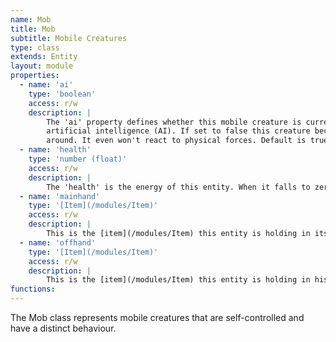 ```yaml
---
name: Mob
title: Mob
subtitle: Mobile Creatures
type: class
extends: Entity
layout: module
properties:
  - name: 'ai'
    type: 'boolean'
    access: r/w
    description: |
        The 'ai' property defines whether this mobile creature is currently controlled by its
        artificial intelligence (AI). If set to false this creature becomes dumb and just stands
        around. It even won't react to physical forces. Default is true.
  - name: 'health'
    type: 'number (float)'
    access: r/w
    description: |
        The 'health' is the energy of this entity. When it falls to zero this entity dies.
  - name: 'mainhand'
    type: '[Item](/modules/Item)'
    access: r/w
    description: |
        This is the [item](/modules/Item) this entity is holding in its main hand.
  - name: 'offhand'
    type: '[Item](/modules/Item)'
    access: r/w
    description: |
        This is the [item](/modules/Item) this entity is holding in his off hand.
functions:
---
```


The <span class="notranslate">Mob</span> class represents mobile creatures that are
self-controlled and have a distinct behaviour.
